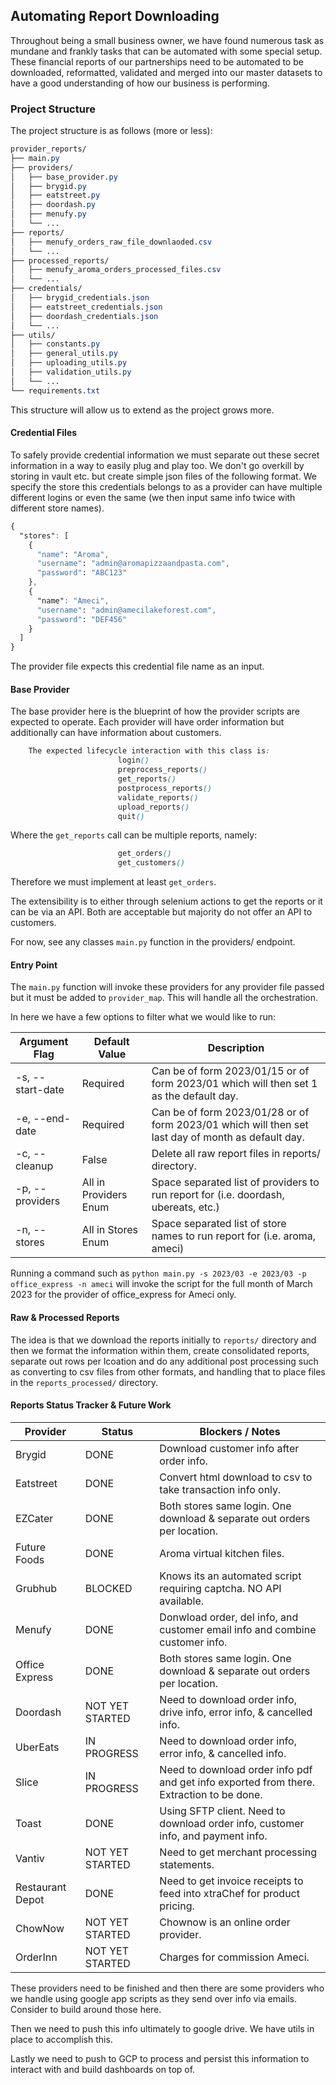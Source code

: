 ## Automating Report Downloading

Throughout being a small business owner, we have found numerous task as mundane and frankly tasks that can be automated with some
special setup. These financial reports of our partnerships need to be automated to be downloaded, reformatted, validated and merged
into our master datasets to have a good understanding of how our business is performing.

### Project Structure

The project structure is as follows (more or less):
```css
provider_reports/
├── main.py
├── providers/
│   ├── base_provider.py
│   ├── brygid.py
│   ├── eatstreet.py
│   ├── doordash.py
│   ├── menufy.py
│   └── ...
├── reports/
│   ├── menufy_orders_raw_file_downlaoded.csv
│   └── ...
├── processed_reports/
│   ├── menufy_aroma_orders_processed_files.csv
│   └── ...
├── credentials/
│   ├── brygid_credentials.json
│   ├── eatstreet_credentials.json
│   ├── doordash_credentials.json
│   └── ...
├── utils/
│   ├── constants.py
│   ├── general_utils.py
│   ├── uploading_utils.py
│   ├── validation_utils.py
│   └── ...
└── requirements.txt
```
This structure will allow us to extend as the project grows more.

#### Credential Files

To safely provide credential information we must separate out these secret information
in a way to easily plug and play too. We don't go overkill by storing in vault etc.
but create simple json files of the following format.
We specify the store this credentials belongs to as a provider can have multiple
different logins or even the same (we then input same info twice with different store names).

```css
{
  "stores": [
    {
      "name": "Aroma",
      "username": "admin@aromapizzaandpasta.com",
      "password": "ABC123"
    },
    {
      "name": "Ameci",
      "username": "admin@amecilakeforest.com",
      "password": "DEF456"
    }
  ]
}

```

The provider file expects this credential file name as an input.

#### Base Provider

The base provider here is the blueprint of how the provider scripts are expected to operate.
Each provider will have order information but additionally can have information about customers.

```css
    The expected lifecycle interaction with this class is:
                        login()
                        preprocess_reports()
                        get_reports()
                        postprocess_reports()
                        validate_reports()
                        upload_reports()
                        quit()
```
Where the `get_reports` call can be multiple reports, namely:
```css
                        get_orders()
                        get_customers()
```
Therefore we must implement at least `get_orders`.

The extensibility is to either through selenium actions to get the reports or it can be via an API.
Both are acceptable but majority do not offer an API to customers.

For now, see any classes `main.py` function in the providers/ endpoint.

#### Entry Point

The `main.py` function will invoke these providers for any provider file passed but it must be added to `provider_map`.
This will handle all the orchestration.

In here we have a few options to filter what we would like to run:

| Argument Flag    | Default Value         | Description                                                                                        |
|------------------|-----------------------|----------------------------------------------------------------------------------------------------| 
| -s, --start-date | Required              | Can be of form 2023/01/15 or of form 2023/01 which will then set 1 as the default day.             |
| -e, --end-date   | Required              | Can be of form 2023/01/28 or of form 2023/01 which will then set last day of month as default day. |
| -c, --cleanup    | False                 | Delete all raw report files in reports/ directory.                                                 |
| -p, --providers  | All in Providers Enum | Space separated list of providers to run report for (i.e. doordash, ubereats, etc.)                |
| -n, --stores     | All in Stores Enum    | Space separated list of store names to run report for (i.e. aroma, ameci)                          |

Running a command such as
`python main.py -s 2023/03 -e 2023/03 -p office_express -n ameci`
will invoke the script for the full month of March 2023 for the provider of office_express for Ameci only.


#### Raw & Processed Reports

The idea is that we download the reports initially to `reports/` directory and then
we format the information within them, create consolidated reports, separate out rows per lcoation
and do any additional post processing such as converting to csv files from other formats, and 
handling that to place files in the `reports_processed/` directory.

#### Reports Status Tracker & Future Work

| Provider         | Status          | Blockers / Notes                                                                         |
|------------------|-----------------|------------------------------------------------------------------------------------------| 
| Brygid           | DONE            | Download customer info after order info.                                                 |
| Eatstreet        | DONE            | Convert html download to csv to take transaction info only.                              |
| EZCater          | DONE            | Both stores same login. One download & separate out orders per location.                 |
| Future Foods     | DONE            | Aroma virtual kitchen files.                                                             |
| Grubhub          | BLOCKED         | Knows its an automated script requiring captcha. NO API available.                       |
| Menufy           | DONE            | Donwload order, del info, and customer email info and combine customer info.             |
| Office Express   | DONE            | Both stores same login. One download & separate out orders per location.                 |
| Doordash         | NOT YET STARTED | Need to download order info, drive info, error info, & cancelled info.                   |
| UberEats         | IN PROGRESS     | Need to download order info, error info, & cancelled info.                               |
| Slice            | IN PROGRESS     | Need to download order info pdf and get info exported from there. Extraction to be done. |
| Toast            | DONE            | Using SFTP client. Need to download order info, customer info, and payment info.         |
| Vantiv           | NOT YET STARTED | Need to get merchant processing statements.                                              |
| Restaurant Depot | DONE            | Need to get invoice receipts to feed into xtraChef for product pricing.                  |
| ChowNow          | NOT YET STARTED | Chownow is an online order provider.                                                     |
| OrderInn         | NOT YET STARTED | Charges for commission Ameci.                                                            |


These providers need to be finished and then there are some providers who we handle
using google app scripts as they send over info via emails. Consider to build around those here.

Then we need to push this info ultimately to google drive. We have utils in place to accomplish this.

Lastly we need to push to GCP to process and persist this information to interact with and build 
dashboards on top of.
